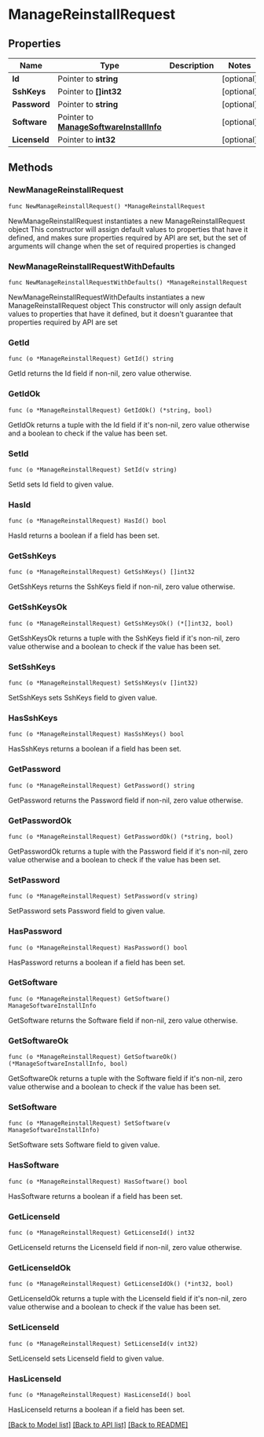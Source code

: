 # ManageReinstallRequest

## Properties

Name | Type | Description | Notes
------------ | ------------- | ------------- | -------------
**Id** | Pointer to **string** |  | [optional] 
**SshKeys** | Pointer to **[]int32** |  | [optional] 
**Password** | Pointer to **string** |  | [optional] 
**Software** | Pointer to [**ManageSoftwareInstallInfo**](ManageSoftwareInstallInfo.md) |  | [optional] 
**LicenseId** | Pointer to **int32** |  | [optional] 

## Methods

### NewManageReinstallRequest

`func NewManageReinstallRequest() *ManageReinstallRequest`

NewManageReinstallRequest instantiates a new ManageReinstallRequest object
This constructor will assign default values to properties that have it defined,
and makes sure properties required by API are set, but the set of arguments
will change when the set of required properties is changed

### NewManageReinstallRequestWithDefaults

`func NewManageReinstallRequestWithDefaults() *ManageReinstallRequest`

NewManageReinstallRequestWithDefaults instantiates a new ManageReinstallRequest object
This constructor will only assign default values to properties that have it defined,
but it doesn't guarantee that properties required by API are set

### GetId

`func (o *ManageReinstallRequest) GetId() string`

GetId returns the Id field if non-nil, zero value otherwise.

### GetIdOk

`func (o *ManageReinstallRequest) GetIdOk() (*string, bool)`

GetIdOk returns a tuple with the Id field if it's non-nil, zero value otherwise
and a boolean to check if the value has been set.

### SetId

`func (o *ManageReinstallRequest) SetId(v string)`

SetId sets Id field to given value.

### HasId

`func (o *ManageReinstallRequest) HasId() bool`

HasId returns a boolean if a field has been set.

### GetSshKeys

`func (o *ManageReinstallRequest) GetSshKeys() []int32`

GetSshKeys returns the SshKeys field if non-nil, zero value otherwise.

### GetSshKeysOk

`func (o *ManageReinstallRequest) GetSshKeysOk() (*[]int32, bool)`

GetSshKeysOk returns a tuple with the SshKeys field if it's non-nil, zero value otherwise
and a boolean to check if the value has been set.

### SetSshKeys

`func (o *ManageReinstallRequest) SetSshKeys(v []int32)`

SetSshKeys sets SshKeys field to given value.

### HasSshKeys

`func (o *ManageReinstallRequest) HasSshKeys() bool`

HasSshKeys returns a boolean if a field has been set.

### GetPassword

`func (o *ManageReinstallRequest) GetPassword() string`

GetPassword returns the Password field if non-nil, zero value otherwise.

### GetPasswordOk

`func (o *ManageReinstallRequest) GetPasswordOk() (*string, bool)`

GetPasswordOk returns a tuple with the Password field if it's non-nil, zero value otherwise
and a boolean to check if the value has been set.

### SetPassword

`func (o *ManageReinstallRequest) SetPassword(v string)`

SetPassword sets Password field to given value.

### HasPassword

`func (o *ManageReinstallRequest) HasPassword() bool`

HasPassword returns a boolean if a field has been set.

### GetSoftware

`func (o *ManageReinstallRequest) GetSoftware() ManageSoftwareInstallInfo`

GetSoftware returns the Software field if non-nil, zero value otherwise.

### GetSoftwareOk

`func (o *ManageReinstallRequest) GetSoftwareOk() (*ManageSoftwareInstallInfo, bool)`

GetSoftwareOk returns a tuple with the Software field if it's non-nil, zero value otherwise
and a boolean to check if the value has been set.

### SetSoftware

`func (o *ManageReinstallRequest) SetSoftware(v ManageSoftwareInstallInfo)`

SetSoftware sets Software field to given value.

### HasSoftware

`func (o *ManageReinstallRequest) HasSoftware() bool`

HasSoftware returns a boolean if a field has been set.

### GetLicenseId

`func (o *ManageReinstallRequest) GetLicenseId() int32`

GetLicenseId returns the LicenseId field if non-nil, zero value otherwise.

### GetLicenseIdOk

`func (o *ManageReinstallRequest) GetLicenseIdOk() (*int32, bool)`

GetLicenseIdOk returns a tuple with the LicenseId field if it's non-nil, zero value otherwise
and a boolean to check if the value has been set.

### SetLicenseId

`func (o *ManageReinstallRequest) SetLicenseId(v int32)`

SetLicenseId sets LicenseId field to given value.

### HasLicenseId

`func (o *ManageReinstallRequest) HasLicenseId() bool`

HasLicenseId returns a boolean if a field has been set.


[[Back to Model list]](../README.md#documentation-for-models) [[Back to API list]](../README.md#documentation-for-api-endpoints) [[Back to README]](../README.md)


